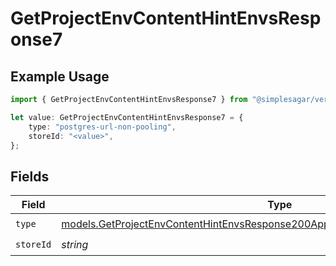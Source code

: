 # GetProjectEnvContentHintEnvsResponse7

## Example Usage

```typescript
import { GetProjectEnvContentHintEnvsResponse7 } from "@simplesagar/vercel/models/getprojectenvop.js";

let value: GetProjectEnvContentHintEnvsResponse7 = {
    type: "postgres-url-non-pooling",
    storeId: "<value>",
};
```

## Fields

| Field                                                                                                                                                                    | Type                                                                                                                                                                     | Required                                                                                                                                                                 | Description                                                                                                                                                              |
| ------------------------------------------------------------------------------------------------------------------------------------------------------------------------ | ------------------------------------------------------------------------------------------------------------------------------------------------------------------------ | ------------------------------------------------------------------------------------------------------------------------------------------------------------------------ | ------------------------------------------------------------------------------------------------------------------------------------------------------------------------ |
| `type`                                                                                                                                                                   | [models.GetProjectEnvContentHintEnvsResponse200ApplicationJSONResponseBody37Type](../models/getprojectenvcontenthintenvsresponse200applicationjsonresponsebody37type.md) | :heavy_check_mark:                                                                                                                                                       | N/A                                                                                                                                                                      |
| `storeId`                                                                                                                                                                | *string*                                                                                                                                                                 | :heavy_check_mark:                                                                                                                                                       | N/A                                                                                                                                                                      |